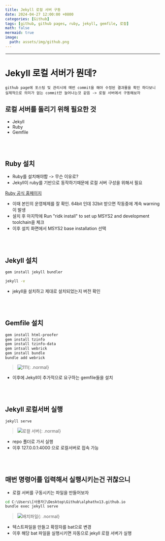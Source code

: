 ```yaml
---
title: Jekyll 로컬 서버 구동
date: 2024-04-27 12:00:00 +0800
categories: [Github]
tags: [github, github pages, ruby, jekyll, gemfile, 로컬]
math: false
mermaid: true
image:
  path: assets/img/github.png
---
```


<hr style="border:1px solid white">

# Jekyll 로컬 서버가 뭔데?
```
github page에 포스팅 및 관리시에 매번 commit을 해야 수정된 결과물을 확인 하다보니
실제적으로 의미가 없는 commit만 늘어나는것 같음 -> 로컬 서버에서 구동해보자
```

## 로컬 서버를 돌리기 위해 필요한 것
- Jekyll
- Ruby
- Gemfile

<br/><br/>

## Ruby 설치
- Ruby를 설치해야함 -> 무슨 이유로?
- Jekyll이 ruby를 기반으로 동작하기때문에 로컬 서버 구성을 위해서 필요

[Ruby 공식 홈페이지](https://rubyinstaller.org/downloads/)

- 이때 본인의 운영체제를 잘 확인. 64bit 인데 32bit 받으면 작동중에 계속 warning이 발생
- 설치 후 마지막에 Run "ridk install" to set up MSYS2 and development toolchain을 체크
- 이후 설치 화면에서 MSYS2 base installation 선택

<br/><br/>

## Jekyll 설치

```bash
gem install jekyll bundler

jekyll -v
```
- jekyll을 설치하고 제대로 설치되었는지 버전 확인

<br/><br/>

## Gemfile 설치

```bash
gem install html-proofer
gem install tzinfo
gem install tzinfo-data
gem intsall webrick
gem install bundle
bundle add webrick
```
> ![111](https://github.com/alphathx13/alphathx13.github.io/assets/163115993/8bed7d65-9f75-4943-b056-d7a6ece94b6e){: .normal}
- 이후에 Jekyll이 추가적으로 요구하는 gemfile들을 설치

<br/><br/>

## Jekyll 로컬서버 실행
```
jekyll serve
```
> ![로컬 서버](https://github.com/alphathx13/alphathx13.github.io/assets/163115993/b722cfe0-171e-4271-8193-cad60a6a2214){: .normal}
- repo 폴더로 가서 실행
- 이후 127.0.0.1:4000 으로 로컬서버로 접속 가능

<br/><br/>

## 매번 명령어를 입력해서 실행시키는건 귀찮으니
- 로컬 서버를 구동시키는 파일을 만들어보자

```bat
cd C:\Users\[사용자]\Desktop\Github\alphathx13.github.io
bundle exec jekyll serve
```
> ![배치파일](https://github.com/alphathx13/alphathx13.github.io/assets/163115993/ca219f03-a59e-4cc5-8771-59fb4e0cc3b0){: .normal}

- 텍스트파일을 만들고 확장자를 bat으로 변경
- 이후 해당 bat 파일을 실행시키면 자동으로 jekyll 로컬 서버가 실행
